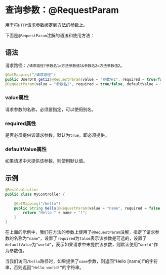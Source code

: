# 查询参数：@RequestParam

用于将`HTTP`请求参数绑定到方法的参数上。

下面是`@RequestParam`注解的语法和使用方法：

## 语法

请求路径：`/请求路径?参数名1=方法参数值1&参数名2=方法参数值2`。

```java
@GetMapping("/请求路径")
public UserDTO get12(@RequestParam(value = "参数名1", required = true/false, defaultValue = "默认值") Long 方法参数1,
@RequestParam(value = "参数名2", required = true/false, defaultValue = "默认值") String 方法参数2){...}
```

### value属性

请求参数的名称，必须要指定，可以使用别名。

### required属性

是否必须提供该请求参数，默认为`true`，即必须提供。


### defaultValue属性

如果请求中未提供该参数，则使用默认值。

## 示例

```java
@RestController
public class MyController {
    
    @GetMapping("/hello")
    public String hello(@RequestParam(value = "name", required = false, defaultValue = "world") String name) {
        return "Hello " + name + "!";
    }
}
```

在上面的示例中，我们在方法的参数上使用了`@RequestParam`注解，指定了请求参数的名称为`“name”`，设置了`required`为`false`表示该参数是可选的，设置了`defaultValue`为`“world”`，表示如果请求中未提供该参数，则默认使用`“world”`作为参数值。

当我们访问`/hello`路径时，如果提供了`name`参数，则返回“Hello [name]!”的字符串，否则返回`“Hello world!”`的字符串。


